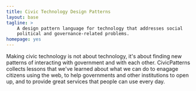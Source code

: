 ```yaml
---
title: Civic Technology Design Patterns
layout: base
tagline: >
    A design pattern language for technology that addresses social
    political and governance-related problems.
homepage: yes
---
```


Making civic technology is not about technology, it's about finding new patterns of interacting with government and with each other. CivicPatterns collects lessons that we've learned about what we can do to enagage citizens using the web, to help governments and other institutions to open up, and to provide great services that people can use every day.
